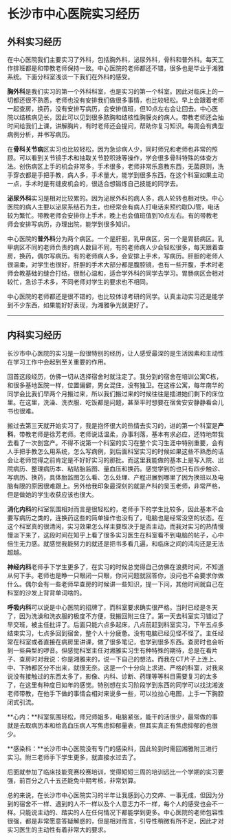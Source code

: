 # 长沙市中心医院实习经历

## 外科实习经历

在中心医院我们主要实习了外科，包括胸外科，泌尿外科，骨科和普外科。每天工作排班都是和带教老师保持一致。中心医院的老师都还不错，很多也是毕业于湘雅系统。下面分科室浅谈一下我们在外科的感受。

**胸外科**是我们实习的第一个外科科室，也是实习的第一个科室。因此对临床上的一切都还很不熟悉，老师也没有安排我们做很多事情，也比较轻松。早上会跟着老师一起查房，换药，没有安排写病历，会安排值班，但10点左右会让回去。中心医院以结核病见长，因此可以见到很多脓胸和结核性胸膜炎的病人。带教老师还会抽时间给我们上课，讲解胸片，有时老师还会提问，帮助你复习知识。每周会有典型病例分析，并书写病历。

在**骨科关节病**区实习也比较轻松，因为急诊病人少，同时师兄和老师也非常的照顾。可以看到关节镜手术和抽取关节腔积液等操作，学会很多骨科特殊的体查方法。创伤病区上手的机会非常多，手术很多，老师非常乐意教东西，无菌原则，洗手穿衣都是手把手教，病人多，手术量大，能学到很多东西，在这个科室如果主动一点，手术时是有缝皮机会的，很适合想锻炼自己技能的同学去。

**泌尿外科**实习是相对比较累的。因为泌尿外科的病人多，病人轮转也相对快。中心医院的病人主要以泌尿系结石为主，也经常会有病人打电话来预约取DJ管，电话较为繁忙。带教老师会安排你上手术，晚上也会值班值到10点左右。有的带教老师会安排写病历，办理出院，能学到很多知识。

中心医院的**普外科**分为两个病区。一个是肝胆，乳甲病区，另一个是胃肠病区。乳甲病区不同的老师负责的病人数目不同，有的老师病人少会轻松很多，每天跟着查房，换药，偶尔写病历。有的老师病人多，会安排上手术，写病历。肝胆的老师人很温柔，对学生也很好，肝胆的手术大部分都是腹腔镜，也有一些开腹，手术时老师会教基础的缝合打结，很耐心温和，适合学外科的同学去学习。胃肠病区会相对较忙，急诊手术多，不同老师对学生的要求也不相同。

中心医院的老师都还是很不错的，也比较体谅考研的同学。认真主动实习还是能学到不少东西，如果能好好表现，为湘雅争光就更好了。

----

## 内科实习经历

长沙市中心医院的实习是一段很特别的经历，让人感受最深的是生活因素和主动性在学习工作中会起到至关重要的作用。

回首这段经历，仿佛一切从选择宿舍时就注定了。我分到的宿舍在培训公寓C栋，和很多基地医院一样，位置偏僻，男女混住，没有独卫。在这栋公寓，每年南华的同学会比我们早两个月搬过来，所以我们搬过来的时候往往是插进她们剩下的床位里。在这里，洗澡、洗衣服、吃饭都是问题，甚至平时想要在宿舍安安静静看会儿书也很难。

搬过去第三天就开始实习了，我是抱怀很大的热情去实习的，进的第一个科室是**产科**，带教老师是徐芳老师。老师说话温柔，办事利落，基本有求必应，还特地带我去看了一次剖宫产。不得不说第一个科室的实习在整个实习生涯中特别重要，会有人手把手教怎么用系统，怎么写病例，到后面科室实习的时候如果这些不熟悉的话会让老师觉得之前肯定是不好好实习的那批。而这里我能做的基本上是写入院、出院病历、整理病历本、粘贴胎监图、量血压和换药。感觉学到的也只有四步触诊、写病历、换药，具体胎监图怎么看、怎么处理、产程进展到哪里了因为换班以及电脑有限的原因很难跟上。另外给我印象最深刻的就是产科的吴玉老师，非常严格，但是做她的学生收获应该也很大。

**消化内科**的科室氛围相对而言是很轻松的，老师手下的学生比较多，因此基本不会要写病历之类的，连换药这些的简单操作也没有了，电脑也是经常没空的状态。在这个科室真的很清闲，实习效果怎么样主要取决于是否主动，而我对实习的热情慢慢淡下来了，这段时间在知乎上看了很多实习医生在科室看不到电脑的帖子，心中倍生无力感。就感觉我能努力的就还是把书多看几遍，和临床之间的鸿沟还是无法超越。

**神经内科**老师手下学生更多了，在实习的时候总觉得自己仿佛在浪费时间，不知道从何下手。老师也是睁一只眼闭一只眼，你问问题就回答你，没问也不会要求你做什么。偶尔会有一些老师早查房的时候讲一些知识，提一下问，其他时间就自己在科室的沙发上背背单词啥的。

**呼吸内科**可以说是中心医院的招牌了，而科室要求确实很严格。当时已经是冬天了，因为洗澡和洗衣服的极度不方便，我搬回附三住了。第一天去科室实习错过了早交班，被主任批评了。后面只能六点多起床，八点前赶到科室实习，下午五点多结束实习，七点多回到宿舍，整个人十分疲惫。没有电脑已经见怪不怪了。主任经常在科室或者直接在病房里讲课，做了很多笔记，也学到很多东西。查房时也会听到一些典型的啰音。但感觉科室主任对湘雅实习生有种特殊的期待，总是在看片子、查房时对我说：你是湘雅来的，说一下自己的想法。而我在CT片子上连上、中、下肺都区分不出来，就很无奈。这是一个十分向上求进、严格的科室，对我来说没有接触过的东西太多了，影像、内科、诊断、药理等等科目需要复习的太多了，在这里有种度日如年的感觉。特别想在实习阶段学到东西的同学可以找沈湘波老师带教，在他手下做的事情会相对来说多一些，可以拉拉心电图，上手一下胸腔闭式引流。

**心内：**科室氛围轻松，师兄师姐多，电脑紧张，能干的活很少，最常做的事就是去取病历本和给高血压病人写焦虑抑郁量表，但其实真正有焦虑抑郁的也很少。

**感染科：**长沙市中心医院没有专门的感染科，因此轮到时需回湘雅附三进行实习。附三老师手下学生更多，就直接水过去了。

后面就参加了临床技能竞赛校赛培训，觉得短短三周的培训远比一个学期的实习要强，前百分之八十五还能免中期考核，非常划算。

总的来说，在长沙市中心医院实习的半年让我感到心力交瘁、一事无成，但因为分到的宿舍不一样、遇到的人不一样以及个人意志力不一样，每个人的感受也会不一样。只能说主动的、踏实的人在任何情况下都能学到更多。中心医院的老师包容性很强，都是非常愿意答疑解惑的，但是相对而言，引导性稍微有所不足，因此才对实习医生的主动性有着非常大的要求。